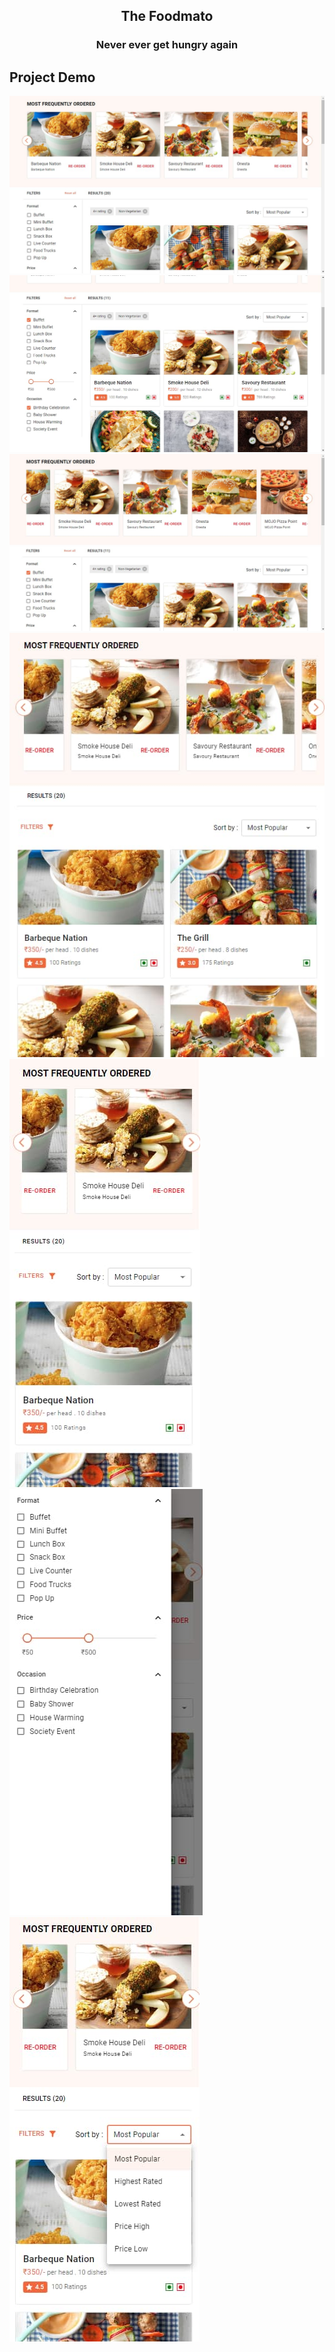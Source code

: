 <div align=center>

## The Foodmato

### Never ever get hungry again

</div>

## Project Demo

![one](https://github.com/biswarup35/foodmato-client/blob/11c032e018494fd52d2a5986d31a14bba829fc90/src/assets/fm-1.jpg)
![one](https://github.com/biswarup35/foodmato-client/blob/11c032e018494fd52d2a5986d31a14bba829fc90/src/assets/fm-2.jpg)
![one](https://github.com/biswarup35/foodmato-client/blob/11c032e018494fd52d2a5986d31a14bba829fc90/src/assets/fm-3.jpg)
![one](https://github.com/biswarup35/foodmato-client/blob/11c032e018494fd52d2a5986d31a14bba829fc90/src/assets/fm-4.jpg)
![one](https://github.com/biswarup35/foodmato-client/blob/11c032e018494fd52d2a5986d31a14bba829fc90/src/assets/fm-5.jpg)
![one](https://github.com/biswarup35/foodmato-client/blob/11c032e018494fd52d2a5986d31a14bba829fc90/src/assets/fm-6.jpg)
![one](https://github.com/biswarup35/foodmato-client/blob/11c032e018494fd52d2a5986d31a14bba829fc90/src/assets/fm-7.jpg)
